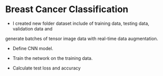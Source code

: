 # Breast Cancer Classification
 
 + I created new folder dataset include of training data, testing data, validation data and
 
 generate batches of tensor image data with real-time data augmentation. 
 
 + Define CNN model.
 
 + Train the network on the training data.
 
 + Calculate test loss and accuracy
